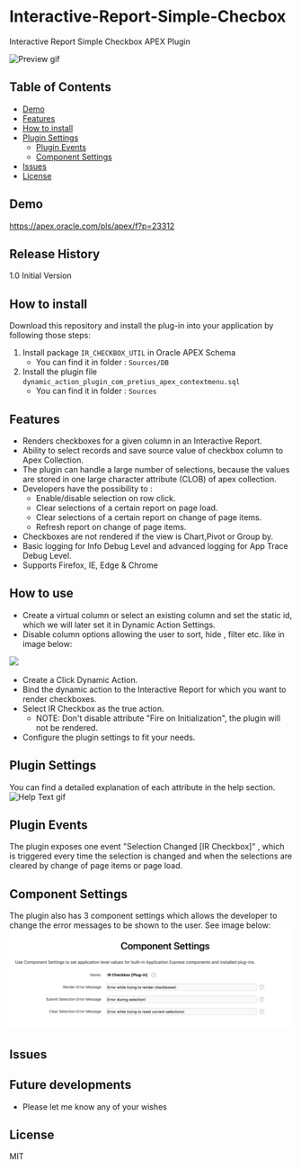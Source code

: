 # Interactive-Report-Simple-Checbox

Interactive Report Simple Checkbox APEX Plugin

![Preview gif](Preview.gif)

## Table of Contents

- [Demo](#demo)
- [Features](#features)
- [How to install](#how-to-install)
- [Plugin Settings](#plugin-settings)
    - [Plugin Events](#plugin-events)
    - [Component Settings](#component-settings)
- [Issues](#issues)
- [License](#license)

## Demo
https://apex.oracle.com/pls/apex/f?p=23312

## Release History
1.0 Initial Version

## How to install
Download this repository and install the plug-in into your application by following those steps:
1. Install package `IR_CHECKBOX_UTIL` in Oracle APEX Schema
    * You can find it in folder : `Sources/DB`
1. Install the plugin file `dynamic_action_plugin_com_pretius_apex_contextmenu.sql`
    * You can find it in folder : `Sources`

## Features
* Renders checkboxes for a given column in an Interactive Report.
* Ability to select records and save source value of checkbox column to Apex Collection.
* The plugin can handle a large number of selections, because the values are stored in one large character attribute (CLOB) of apex collection.
* Developers have the possibility to :
    * Enable/disable selection on row click.
    * Clear selections of a certain report on page load.
    * Clear selections of a certain report on change of page items.
    * Refresh report on change of page items.
* Checkboxes are not rendered if the view is Chart,Pivot or Group by.
* Basic logging for Info Debug Level and advanced logging for App Trace Debug Level.
* Supports Firefox, IE, Edge & Chrome

## How to use
* Create a virtual column or select an existing column and set the static id, which we will later set it in Dynamic Action Settings.
* Disable column options allowing the user to sort, hide , filter etc. like in image below:

<img src="https://raw.githubusercontent.com/kcotoi/Interactive-Report-Simple-Checbox/master/ColumnAttributes.png" width="400px" margin-left="200px">

* Create a Click Dynamic Action.
* Bind the dynamic action to the Interactive Report for which you want to render checkboxes.
* Select IR Checkbox as the true action.
    * NOTE: Don't disable attribute "Fire on Initialization", the plugin will not be rendered.
* Configure the plugin settings to fit your needs.

## Plugin Settings
You can find a detailed explanation of each attribute in the help section.
![Help Text gif](PluginSettings.gif)

## Plugin Events
The plugin exposes one event "Selection Changed [IR Checkbox]" , which is triggered every time the selection is changed and when the selections are cleared by change of page items or page load.

## Component Settings
The plugin also has 3 component settings which allows the developer to change the error messages to be shown to the user.
See image below:
![Component Settings png](ComponentSettings.png)

## Issues

## Future developments
* Please let me know any of your wishes

## License

MIT
